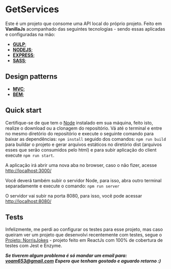 # GetServices

Este é um projeto que consome uma API local do próprio projeto.
Feito em **VanillaJs** acompanhado das seguintes tecnologias - sendo essas aplicadas e configuradas na mão:

- **[GULP](https://github.com/gulpjs/gulp)**;
- **[NODEJS](https://github.com/nodejs/node)**;
- **[EXPRESS](https://github.com/expressjs/express)**;
- **[SASS](https://sass-lang.com)**;

## Design patterns

- **[MVC](https://www.sitepoint.com/mvc-design-pattern-javascript)**;
- **[BEM](http://getbem.com/introduction)**;

## Quick start

Certifique-se de que tem o [Node](https://nodejs.org/en/) instalado em sua máquina, feito isto, realize o download ou a clonagem do repositório.
Vá até o terminal e entre no mesmo diretório do repositório e execute o seguinte comando para baixar as dependências: `npm install` seguido dos comandos:
`npm run build` para buildar o projeto e gerar arquivos estáticos no diretório dist (arquivos esses que serão consumidos pelo html) e para subir aplicação do client execute `npm run start`.

A aplicação irá abrir uma nova aba no browser, caso o não fizer, acesse [http://localhost:3000/](http://localhost:3000/)

Você deverá também subir o servidor Node, para isso, abra outro terminal separadamente e execute o comando: `npm run server`

O servidor vai subir na porta 8080, para isso, você pode acessar [http://localhost:8080/](http://localhost:8080/)

## Tests

Infelizmente, me perdi ao configurar os testes para esse projeto, mas caso queiram ver um projeto que desenvolvi recentemente com testes, segue o [Projeto: NorrisJokes](https://github.com/voam653/norris-jokes) - projeto feito em ReactJs com 100% de cobertura de testes com Jest e Enzyme.

***Se tiverem algum problema é só mandar um email para: voam653@gmail.com***
***Espero que tenham gostado e aguardo retorno :)***
